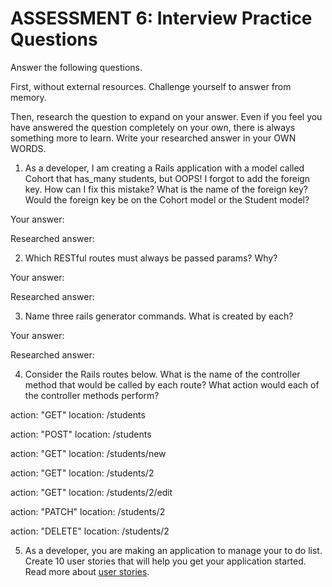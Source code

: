# ASSESSMENT 6: Interview Practice Questions

Answer the following questions.

First, without external resources. Challenge yourself to answer from memory.

Then, research the question to expand on your answer. Even if you feel you have answered the question completely on your own, there is always something more to learn. Write your researched answer in your OWN WORDS.

1. As a developer, I am creating a Rails application with a model called Cohort that has_many students, but OOPS! I forgot to add the foreign key. How can I fix this mistake? What is the name of the foreign key? Would the foreign key be on the Cohort model or the Student model?

Your answer:

Researched answer:

2. Which RESTful routes must always be passed params? Why?

Your answer:

Researched answer:

3. Name three rails generator commands. What is created by each?

Your answer:

Researched answer:

4. Consider the Rails routes below. What is the name of the controller method that would be called by each route? What action would each of the controller methods perform?

action: "GET" location: /students

action: "POST" location: /students

action: "GET" location: /students/new

action: "GET" location: /students/2

action: "GET" location: /students/2/edit

action: "PATCH" location: /students/2

action: "DELETE" location: /students/2

5. As a developer, you are making an application to manage your to do list. Create 10 user stories that will help you get your application started. Read more about [user stories](https://www.atlassian.com/agile/project-management/user-stories).
